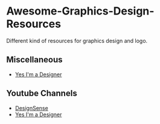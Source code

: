 # Awesome-Graphics-Design-Resources
Different kind of resources for graphics design and logo.

## Miscellaneous
* [Yes I'm a Designer](https://yesimadesigner.com/)

## Youtube Channels 
* [DesignSense](https://www.youtube.com/c/DesignSense/playlists)
* [Yes I'm a Designer](https://www.youtube.com/c/YesImaDesigner/playlists)
